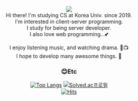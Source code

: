 <div align="center">
  <img src="https://capsule-render.vercel.app/api?type=waving&color=auto&width=400&height=180&section=header&text=Jaehyun%20Yoon&fontSize=32&fontAlignY=36&fontColor=ffffff"/>
</div>

<div align="center">
  Hi there! I'm studying CS at Korea Univ. since 2019.  
  <br>
  I'm interested in client-server programming.  
  <br>
  I study for being server developer.  
  <br>
  I also love web programming...💕
  <br><br>
  I enjoy listening music, and watching drama. 💽📺  
  <br>
  I hope to develop many awesome things. 💖
  
### 😊Etc
  
  [![Top Langs](https://github-readme-stats-sigma-five.vercel.app/api/top-langs/?username=yuchem2&layout=compact)](https://github.com/anuraghazra/github-readme-stats)
  [![Solved.ac프로필](http://mazassumnida.wtf/api/generate_badge?boj=yuchem2)](https://solved.ac/yuchem2)
  <br>
  [![Hits](https://hits.seeyoufarm.com/api/count/incr/badge.svg?url=https%3A%2F%2Fgithub.com%2Fyuchem2&count_bg=%2379C83D&title_bg=%23555555&icon=&icon_color=%23E7E7E7&title=hits&edge_flat=false)](https://hits.seeyoufarm.com)
</div>
